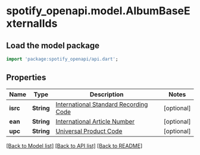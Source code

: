 # spotify_openapi.model.AlbumBaseExternalIds

## Load the model package
```dart
import 'package:spotify_openapi/api.dart';
```

## Properties
Name | Type | Description | Notes
------------ | ------------- | ------------- | -------------
**isrc** | **String** | [International Standard Recording Code](http://en.wikipedia.org/wiki/International_Standard_Recording_Code)  | [optional] 
**ean** | **String** | [International Article Number](http://en.wikipedia.org/wiki/International_Article_Number_%28EAN%29)  | [optional] 
**upc** | **String** | [Universal Product Code](http://en.wikipedia.org/wiki/Universal_Product_Code)  | [optional] 

[[Back to Model list]](../README.md#documentation-for-models) [[Back to API list]](../README.md#documentation-for-api-endpoints) [[Back to README]](../README.md)



